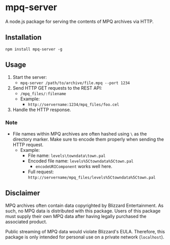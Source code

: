 mpq-server
==========

A node.js package for serving the contents of MPQ archives via HTTP.

## Installation
`npm install mpq-server -g`

## Usage
1. Start the server:
    * `mpq-server /path/to/archive/file.mpq --port 1234`
1. Send HTTP GET requests to the REST API:
    * `/mpq_files/:filename`
    * Example:
        * `http://servername:1234/mpq_files/foo.cel`
1. Handle the HTTP response.

### Note
* File names within MPQ archives are often hashed using `\` as the directory marker. Make sure to encode them properly when sending the HTTP request.
    * Example:
        * File name: `levels\towndata\town.pal`
        * Encoded file name: `levels%5Ctowndata%5Ctown.pal`
            * `encodeURIComponent` works well here.
        * Full request: `http://servername/mpq_files/levels%5Ctowndata%5Ctown.pal`

## Disclaimer

MPQ archives often contain data copyrighted by Blizzard Entertainment.
As such, no MPQ data is distributed with this package.
Users of this package must supply their own MPQ data after having legally purchased the associated product.

Public streaming of MPQ data would violate Blizzard's EULA. Therefore, this package is only intended for personal use on a private network (`localhost`).
